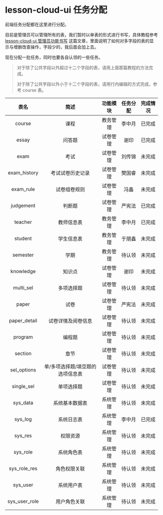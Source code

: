 # lesson-cloud-ui 任务分配

前端任务分配都在这里进行分配。

目前是管理员可以管理所有的表，我们暂时以单表的形式进行书写，具体教程参考 [lesson-cloud-ui 管理员功能书写](https://echocow.cn/articles/2019/05/13/1557710844443.html) 这篇文章，里面说明了如何对多字段的表的显示与增删改查操作，字段少的，我后面会加上去。

现在分配一批任务，同时也要各自认领的一些任务。

> 对于除了公共字段以外超过十二个字段的表，请用上面那篇教程的方法完成。
>
> 对于除了公共字段以外小于十二个字段的表，请用行内编辑的方式完成，参考 course 表。

| 表名 | 简述 | 功能模块 | 任务分配 | 完成情况
|:------:|:---:|:-----:|:-----:|:-----:
| course | 课程 | 教务管理 | 李中月 | 已完成
| essay | 问答题 | 试卷管理 | 谢印 | 已完成
| exam | 考试 | 试卷管理 | 刘传锦 | 未完成
| exam_history | 考试试卷历史记录 | 试卷管理  | 樊国睿 | 未完成
| exam_rule | 试卷组卷规则 | 试卷管理 | 冯鑫 | 未完成
| judgement | 判断题 | 试卷管理 | 严宪法 | 已完成
| teacher  | 教师信息表 | 教务管理 | 李中月 | 已完成
| student | 学生信息表 | 教务管理 | 于朋鑫 | 未完成
| semester | 学期 | 教务管理 | 待认领 | 未完成
| knowledge | 知识点 | 试卷管理 | 谢印 | 未完成
| multi_sel | 多项选择题 | 试卷管理 | 待认领 | 未完成
| paper | 试卷 | 试卷管理 | 严宪法 | 未完成
| paper_detail | 试卷详情及阅卷信息 | 试卷管理 | 待认领 | 未完成
| program | 编程题 | 试卷管理 | 待认领 | 未完成
| section | 章节 | 试卷管理 | 待认领 | 未完成
| sel_options | 单/多项选择题/填空题的选项信息表 | 试卷管理 | 待认领 | 未完成
| single_sel | 单项选择题 | 试卷管理 | 待认领 | 未完成
| sys_data | 系统基本数据表 | 系统管理 | 待认领 | 未完成
| sys_log | 系统日志表 | 系统管理 | 李中月 | 已完成
| sys_res | 权限资源 | 系统管理 | 待认领 | 未完成
| sys_role | 系统角色表 | 系统管理 | 待认领 | 未完成
| sys_role_res | 角色权限关联 | 系统管理 | 待认领 | 未完成
| sys_user | 系统用户表 | 系统管理 | 待认领 | 未完成
| sys_user_role | 用户角色关联 | 系统管理 | 待认领 | 未完成


